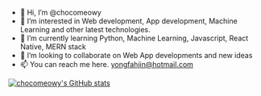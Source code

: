 - 👋 Hi, I’m @chocomeowy
- 👀 I’m interested in Web development, App development, Machine Learning and other latest technologies. 
- 🌱 I’m currently learning Python, Machine Learning, Javascript, React Native, MERN stack
- 💞️ I’m looking to collaborate on Web App developments and new ideas
- 📫 You can reach me here. yongfahjin@hotmail.com

<!---
chocomeowy/chocomeowy is a ✨ special ✨ repository because its `README.md` (this file) appears on your GitHub profile.
You can click the Preview link to take a look at your changes.
--->

[![chocomeowy's GitHub stats](https://github-readme-stats.vercel.app/api?username=chocomeowy)](https://github.com/chocomeowy/github-readme-stats)

